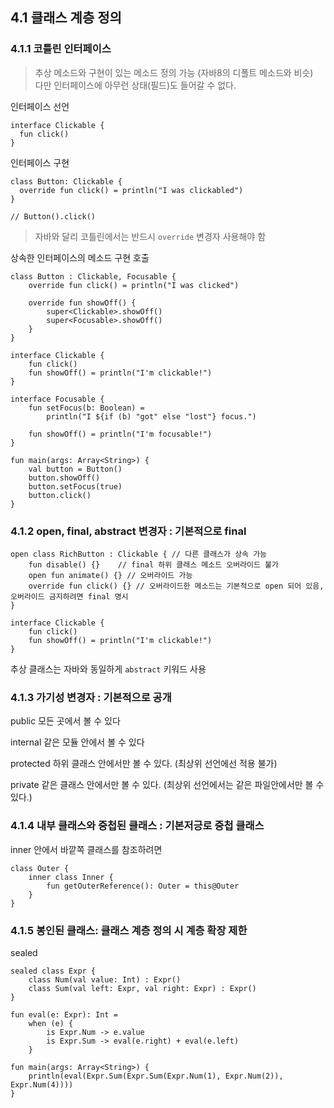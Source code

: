 ## 4.1 클래스 계층 정의
### 4.1.1 코틀린 인터페이스

>추상 메소드와 구현이 있는 메소드 정의 가능 (자바8의 디폴트 메소드와 비슷)  
다만 인터페이스에 아무런 상태(필드)도 들어갈 수 없다.

인터페이스 선언
```
interface Clickable {
  fun click()
}
```

인터페이스 구현
```
class Button: Clickable {
  override fun click() = println("I was clickabled")
}

// Button().click()
```

>자바와 달리 코틀린에서는 반드시 `override` 변경자 사용해야 함

상속한 인터페이스의 메소드 구현 호출
```
class Button : Clickable, Focusable {
    override fun click() = println("I was clicked")

    override fun showOff() {
        super<Clickable>.showOff()
        super<Focusable>.showOff()
    }
}

interface Clickable {
    fun click()
    fun showOff() = println("I'm clickable!")
}

interface Focusable {
    fun setFocus(b: Boolean) =
        println("I ${if (b) "got" else "lost"} focus.")

    fun showOff() = println("I'm focusable!")
}

fun main(args: Array<String>) {
    val button = Button()
    button.showOff()
    button.setFocus(true)
    button.click()
}
```

### 4.1.2 open, final, abstract 변경자 : 기본적으로 final

```
open class RichButton : Clickable { // 다른 클래스가 상속 가능
    fun disable() {}    // final 하위 클래스 메소드 오버라이드 불가
    open fun animate() {} // 오버라이드 가능
    override fun click() {} // 오버라이드한 메소드는 기본적으로 open 되어 있음, 오버라이드 금지하려면 final 명시
}

interface Clickable {
    fun click()
    fun showOff() = println("I'm clickable!")
}
```

추상 클래스는 자바와 동일하게 `abstract` 키워드 사용

### 4.1.3 가기성 변경자 : 기본적으로 공개 

public 모든 곳에서 볼 수 있다

internal 같은 모듈 안에서 볼 수 있다

protected 하위 클래스 안에서만 볼 수 있다. (최상위 선언에선 적용 불가)

private 같은 클래스 안에서만 볼 수 있다. (최상위 선언에서는 같은 파일안에서만 볼 수 있다.)

### 4.1.4 내부 클래스와 중첩된 클래스 : 기본저긍로 중첩 클래스

inner 안에서 바깥쪽 클래스를 참조하려면
```
class Outer {
    inner class Inner {
        fun getOuterReference(): Outer = this@Outer
    }
}
```

### 4.1.5 봉인된 클래스: 클래스 계층 정의 시 계층 확장 제한 

sealed
```
sealed class Expr {
    class Num(val value: Int) : Expr()
    class Sum(val left: Expr, val right: Expr) : Expr()
}

fun eval(e: Expr): Int =
    when (e) {
        is Expr.Num -> e.value
        is Expr.Sum -> eval(e.right) + eval(e.left)
    }

fun main(args: Array<String>) {
    println(eval(Expr.Sum(Expr.Sum(Expr.Num(1), Expr.Num(2)), Expr.Num(4))))
}
```
